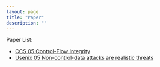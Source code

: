 ```yaml
---
layout: page
title: "Paper"
description: ""
---
```


Paper List:

- [CCS 05 Control-Flow Integrity](http://dl.acm.org/citation.cfm?id=1102165)
- [Usenix 05 Non-control-data attacks are realistic threats](http://dl.acm.org/citation.cfm?id=1251410)
